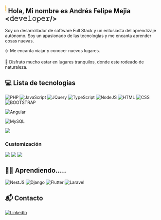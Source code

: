 ## <img src="https://raw.githubusercontent.com/ABSphreak/ABSphreak/master/gifs/Hi.gif" height="30px" width="5px">  Hola, Mi nombre es Andrés Felipe Mejia <𝚍𝚎𝚟𝚎𝚕𝚘𝚙𝚎𝚛/>

Soy un desarrollador de software Full Stack y un entusiasta del aprendizaje autónomo. Soy un apasionado de las tecnologías y me encanta aprender cosas nuevas.

:airplane: Me encanta viajar y conocer nuevos lugares.

:seedling: Disfruto mucho estar en  lugares tranquilos, donde este rodeado de naturaleza.

:computer: Lista de tecnologías
---
![PHP](https://img.shields.io/badge/PHP-777BB4?style=for-the-badge&logo=php&logoColor=white) ![JavaScript](https://img.shields.io/badge/JavaScript-F7DF1E?style=for-the-badge&logo=javascript&logoColor=black) ![JQuery](https://img.shields.io/badge/JQuery-b24926?style=for-the-badge&logo=jquery&logoColor=white) ![TypeScript](https://img.shields.io/badge/TypeScript-007ACC?style=for-the-badge&logo=typescript&logoColor=white) ![NodeJS](https://img.shields.io/badge/Node.js-43853D?style=for-the-badge&logo=node.js&logoColor=white) ![HTML](https://img.shields.io/badge/HTML5-E34F26?style=for-the-badge&logo=html5&logoColor=white) ![CSS](https://img.shields.io/badge/CSS-239120?&style=for-the-badge&logo=css3&logoColor=white) ![BOOTSTRAP](https://img.shields.io/badge/BOOTSTRAP-6528e0?&style=for-the-badge&logo=bootstrap&logoColor=white)

![Angular](https://img.shields.io/badge/Angular-DD0031?style=for-the-badge&logo=angular&logoColor=white) 

![MySQL](https://img.shields.io/badge/MySQL-00000F?style=for-the-badge&logo=mysql&logoColor=white)

![](https://img.shields.io/badge/git%20-%23F05033.svg?&style=for-the-badge&logo=git&logoColor=white) 

### Customización

![](https://img.shields.io/badge/SUITECRM-eb6758?style=for-the-badge&logo=crm) ![](https://img.shields.io/badge/SUGARCRM-343533?style=for-the-badge&logo=crm) ![](https://img.shields.io/badge/VTIGERCRM-54bb83?style=for-the-badge&logo=crm)


👨‍💻 Aprendiendo.....
---
![NestJS](https://img.shields.io/badge/nestjs%20-%23E0234E.svg?&style=for-the-badge&logo=nestjs&logoColor=white) ![Django](https://img.shields.io/badge/Django-092E20?style=for-the-badge&logo=django&logoColor=white) ![Flutter](https://img.shields.io/badge/Flutter-45d1fd?style=for-the-badge&logo=flutter&logoColor=white)  ![Laravel](https://img.shields.io/badge/Laravel-ffffff?style=for-the-badge&logo=laravel&logoColor=red)




:mailbox_with_mail: Contacto
---

[![LinkedIn](https://img.shields.io/badge/LinkedIn-0077B5?style=for-the-badge&logo=linkedin&logoColor=white)](https://linkedin.com/in/andresfelipemejiar)
<!--
**mejia907/mejia907** is a ✨ _special_ ✨ repository because its `README.md` (this file) appears on your GitHub profile.

Here are some ideas to get you started:

- 🔭 I’m currently working on ...
- 🌱 I’m currently learning ...
- 👯 I’m looking to collaborate on ...
- 🤔 I’m looking for help with ...
- 💬 Ask me about ...
- 📫 How to reach me: ...
- 😄 Pronouns: ...
- ⚡ Fun fact: ...
-->
